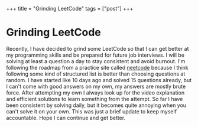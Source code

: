 +++
title = "Grinding LeetCode"
tags = ["post"]
+++
# Grinding LeetCode

Recently, I have decided to grind some LeetCode so that I can get better at my programming skills and be prepared for future job interviews. I will be solving at least a question a day to stay consistent and avoid burnout.
I'm following the roadmap from a practice site called [neetcode](https://neetcode.io/roadmap) because I think following some kind of structured list is better than choosing questions at random.
I have started like 10 days ago and solved 15 questions already, but I can't come with good answers on my own, my answers are mostly brute force. After attempting my own I always look up for the video explanation and efficient solutions
to learn something from the attempt. So far I have been consistent by solving daily, but it becomes quite annoying when you can't solve it on your own. This was just a brief update to keep myself accountable. Hope I can continue and get better.
